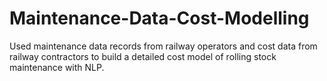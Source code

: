 # Maintenance-Data-Cost-Modelling
Used maintenance data records from railway operators and cost data from railway contractors to build a detailed cost model of rolling stock maintenance with NLP.
